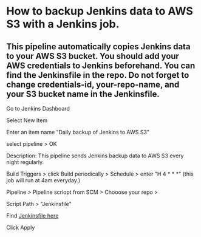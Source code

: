 # How to backup Jenkins data to AWS S3 with a Jenkins job.
## This pipeline automatically copies Jenkins data to your AWS S3 bucket. You should add your AWS credentials to Jenkins beforehand. You can find the Jenkinsfile in the repo. Do not forget to change credentials-id, your-repo-name, and your S3 bucket name in the Jenkinsfile.

Go to Jenkins Dashboard

Select New Item

Enter an item name "Daily backup of Jenkins to AWS S3"

select pipeline > OK

Description: This pipeline sends Jenkins backup data to AWS S3 every night regularly.

Build Triggers > click Build periodically > Schedule > enter "H 4 * * *" 
(this job will run at 4am everyday.)

Pipeline > Pipeline scriopt from SCM > Chooose your repo > 

Script Path > "Jenkinsfile"

Find [Jenkinsfile here](/Jenkinsfile)

Click Apply
